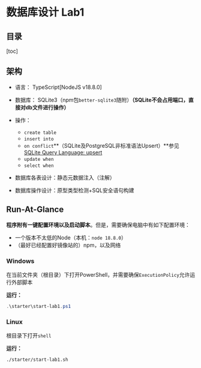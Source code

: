 # 数据库设计 Lab1

## 目录

[toc]

## 架构

- 语言： TypeScript[NodeJS v18.8.0]
- 数据库： SQLite3（npm包`better-sqlite3`随附）**（SQLite不会占用端口，直接对db文件进行操作）**
- 操作：
  - `create table`
  - `insert into`
  - `on conflict`**（SQLite及PostgreSQL非标准语法Upsert）**参见[SQLite Query Language: upsert](https://www3.sqlite.org/lang_UPSERT.html)
  - `update when`
  - `select when`
- 数据库各表设计：静态元数据注入（注解）

- 数据库操作设计：原型类型检测+SQL安全语句构建

## Run-At-Glance

**程序附有一键配置环境以及启动脚本**。但是，需要确保电脑中有如下配置环境：

- 一个版本不太低的Node（本机：`node 18.8.0`）
- （最好已经配置好镜像站的）npm，以及网络

### Windows

在当前文件夹（根目录）下打开PowerShell，并需要确保`ExecutionPolicy`允许运行外部脚本

**运行：**

```powershell
.\starter\start-lab1.ps1
```

### Linux

根目录下打开`shell`

**运行：**

```shell
./starter/start-lab1.sh
```
